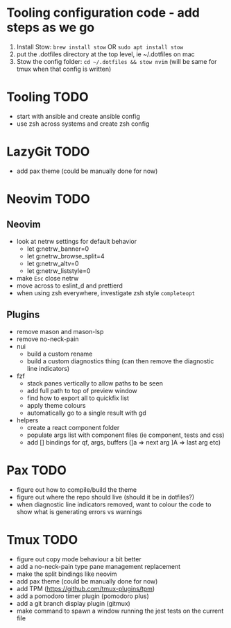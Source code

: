 # Tooling configuration code - add steps as we go

1. Install Stow: `brew install stow` OR `sudo apt install stow`
1. put the .dotfiles directory at the top level, ie ~/.dotfiles on mac
1. Stow the config folder: `cd ~/.dotfiles && stow nvim` (will be same for tmux when that config is written)

# Tooling TODO

- start with ansible and create ansible config
- use zsh across systems and create zsh config

# LazyGit TODO

- add pax theme (could be manually done for now)

# Neovim TODO

## Neovim

- look at netrw settings for default behavior
  - let g:netrw_banner=0
  - let g:netrw_browse_split=4
  - let g:netrw_altv=0
  - let g:netrw_liststyle=0
- make `Esc` close netrw
- move across to eslint_d and prettierd
- when using zsh everywhere, investigate zsh style `completeopt`

## Plugins

- remove mason and mason-lsp
- remove no-neck-pain
- nui
  - build a custom rename
  - build a custom diagnostics thing (can then remove the diagnostic line indicators)
- fzf
  - stack panes vertically to allow paths to be seen
  - add full path to top of preview window
  - find how to export all to quickfix list
  - apply theme colours
  - automatically go to a single result with gd
- helpers
  - create a react component folder
  - populate args list with component files (ie component, tests and css)
  - add [] bindings for qf, args, buffers (]a => next arg ]A => last arg etc)

# Pax TODO

- figure out how to compile/build the theme
- figure out where the repo should live (should it be in dotfiles?)
- when diagnostic line indicators removed, want to colour the code to show what is generating errors vs warnings

# Tmux TODO

- figure out copy mode behaviour a bit better
- add a no-neck-pain type pane management replacement
- make the split bindings like neovim
- add pax theme (could be manually done for now)
- add TPM (https://github.com/tmux-plugins/tpm)
- add a pomodoro timer plugin (pomodoro plus)
- add a git branch display plugin (gitmux)
- make command to spawn a window running the jest tests on the current file
